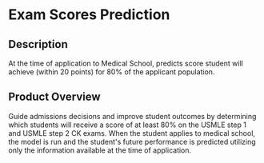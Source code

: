 # Exam Scores Prediction

## Description
At the time of application to Medical School, predicts score student will achieve (within 20 points) for 80% of the applicant population. 

## Product Overview
Guide admissions decisions and improve student outcomes by determining which students will receive a score of at least 80% on the USMLE step 1 and USMLE step 2 CK exams. When the student applies to medical school, the model is run and the student's future performance is predicted utilizing only the information available at the time of application. 


